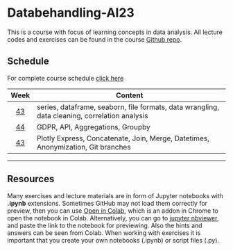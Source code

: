 # Databehandling-AI23

This is a course with focus of learning concepts in data analysis. All lecture codes and exercises can be found in the course [Github repo][ghr].

[ghr]: https://github.com/everyloop/Databehandling-AI23

## Schedule

For complete course schedule [click here][time_sched]

[time_sched]: https://www.ithsdistans.se/pluginfile.php/86709/mod_resource/content/0/Kursuppl%C3%A4gg.pdf

|    Week     | Content                                                                                         |
| :---------: | ----------------------------------------------------------------------------------------------- |
| [43][week1] | series, dataframe, seaborn, file formats, data wrangling, data cleaning, correlation analysis   |
| [44][week2] | GDPR, API, Aggregations, Groupby                                                                |
| [43][week3] | Plotly Express, Concatenate, Join, Merge, Datetimes, Anonymization, Git branches                |

[week1]: https://github.com/everyloop/Databehandling-AI23/blob/main/Resources/Week1.md
[week2]: https://github.com/everyloop/Databehandling-AI23/blob/main/Resources/Week2.md
[week3]: https://github.com/everyloop/Databehandling-AI23/blob/main/Resources/Week3.md

---

## Resources

Many exercises and lecture materials are in form of Jupyter notebooks with **.ipynb** extensions. Sometimes GitHub may not load them correctly for preview, then you can use [Open in Colab][colab_addon], which is an addon in Chrome to open the notebook in Colab. Alternatively, you can go to [jupyter nbviewer][nbviewer], and paste the link to the notebook for previewing. Also the hints and answers can be seen from Colab. When working with exercises it is important that you create your own notebooks (.ipynb) or script files (.py).

[nbviewer]: https://nbviewer.jupyter.org/
[colab_addon]: https://chrome.google.com/webstore/detail/open-in-colab/iogfkhleblhcpcekbiedikdehleodpjo?hl=sv
